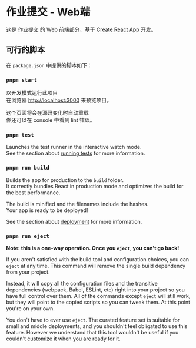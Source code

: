# 作业提交 - Web端

这是 [作业提交](http://u.d1.fan) 的 Web 前端部分，基于 [Create React App](https://github.com/facebook/create-react-app) 开发。

## 可行的脚本

在 `package.json` 中提供的脚本如下：

### `pnpm start`

以开发模式运行此项目\
在浏览器 [http://localhost:3000](http://localhost:3000) 来预览项目。

这个页面将会在源码变化时自动重载\
你还可以在 console 中看到 lint 错误。

### `pnpm test`

Launches the test runner in the interactive watch mode.\
See the section about [running tests](https://facebook.github.io/create-react-app/docs/running-tests) for more information.

### `pnpm run build`

Builds the app for production to the `build` folder.\
It correctly bundles React in production mode and optimizes the build for the best performance.

The build is minified and the filenames include the hashes.\
Your app is ready to be deployed!

See the section about [deployment](https://facebook.github.io/create-react-app/docs/deployment) for more information.

### `pnpm run eject`

**Note: this is a one-way operation. Once you `eject`, you can't go back!**

If you aren't satisfied with the build tool and configuration choices, you can `eject` at any time. This command will remove the single build dependency from your project.

Instead, it will copy all the configuration files and the transitive dependencies (webpack, Babel, ESLint, etc) right into your project so you have full control over them. All of the commands except `eject` will still work, but they will point to the copied scripts so you can tweak them. At this point you're on your own.

You don't have to ever use `eject`. The curated feature set is suitable for small and middle deployments, and you shouldn't feel obligated to use this feature. However we understand that this tool wouldn't be useful if you couldn't customize it when you are ready for it.